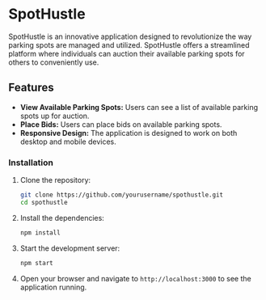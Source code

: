# SpotHustle

SpotHustle is an innovative application designed to revolutionize the way parking spots are managed and utilized. SpotHustle offers a streamlined platform where individuals can auction their available parking spots for others to conveniently use.

## Features

- **View Available Parking Spots:** Users can see a list of available parking spots up for auction.
- **Place Bids:** Users can place bids on available parking spots.
- **Responsive Design:** The application is designed to work on both desktop and mobile devices.

### Installation

1. Clone the repository:

    ```sh
    git clone https://github.com/yourusername/spothustle.git
    cd spothustle
    ```

2. Install the dependencies:

    ```sh
    npm install
    ```

3. Start the development server:

    ```sh
    npm start
    ```

4. Open your browser and navigate to `http://localhost:3000` to see the application running.

